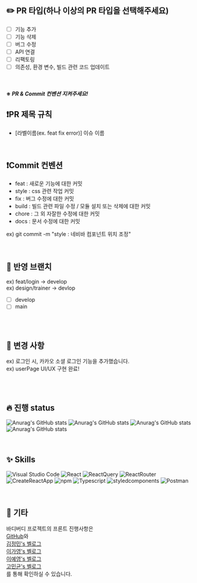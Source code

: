 ## ✏️ PR 타입(하나 이상의 PR 타입을 선택해주세요)
- [ ] 기능 추가
- [ ] 기능 삭제
- [ ] 버그 수정
- [ ] API 연결
- [ ] 리팩토링
- [ ] 의존성, 환경 변수, 빌드 관련 코드 업데이트
<br>

#### ※ *PR & Commit  컨벤션 지켜주세요!*

## ❗**PR 제목 규칙**
- [라벨이름(ex. feat fix error)] 이슈 이름

<br>

## ❗**Commit 컨벤션**
- feat : 새로운 기능에 대한 커밋
- style : css 관련 작업 커밋
- fix : 버그 수정에 대한 커밋
- build : 빌드 관련 파일 수정 / 모듈 설치 또는 삭제에 대한 커밋
- chore : 그 외 자잘한 수정에 대한 커밋
- docs : 문서 수정에 대한 커밋

ex) git commit -m "style : 네비바 컴포넌트 위치 조정"

<br/>

## 📜 반영 브랜치
ex) feat/login -> develop <br/>
ex) design/trainer -> devlop
- [ ] develop
- [ ] main
<br/>

<br/>

## 🔨 변경 사항
ex) 로그인 시, 카카오 소셜 로그인 기능을 추가했습니다. <br/>
ex) userPage UI/UX 구현 완료! 

<br/>
<br/>

## 🔥 진행 status
![Anurag's GitHub stats](https://github-readme-stats.vercel.app/api?username=skyblue1232&show_icons=true&theme=tokyonight) 
![Anurag's GitHub stats](https://github-readme-stats.vercel.app/api?username=LGY010011&show_icons=true&theme=tokyonight)
![Anurag's GitHub stats](https://github-readme-stats.vercel.app/api?username=LEEYEYEONG&show_icons=true&theme=tokyonight) 
![Anurag's GitHub stats](https://github-readme-stats.vercel.app/api?username=jjangminii&show_icons=true&theme=tokyonight) 

<br/>

## ✨ Skills
![Visual Studio Code](https://img.shields.io/badge/Visual%20Studio%20Code-007ACC.svg?&style=for-the-badge&logo=Visual%20Studio%20Code&logoColor=white)
![React](https://img.shields.io/badge/React-61dafb.svg?&style=for-the-badge&logo=React&logoColor=ffffff)
![ReactQuery](https://img.shields.io/badge/ReactQuery-ff4154.svg?&style=for-the-badge&logo=ReactQuery&logoColor=ffffff)
![ReactRouter](https://img.shields.io/badge/ReactRouter-ca4245.svg?&style=for-the-badge&logo=ReactRouter&logoColor=ffffff)
![CreateReactApp](https://img.shields.io/badge/CreateReactApp-09d3ac.svg?&style=for-the-badge&logo=CreateReactApp&logoColor=ffffff)
![npm](https://img.shields.io/badge/npm-CB3837.svg?&style=for-the-badge&logo=npm&logoColor=ffffff)
![Typescript](https://img.shields.io/badge/TypeScript-3178C6.svg?&style=for-the-badge&logo=TypeScript&logoColor=ffffff)
![styledcomponents](https://img.shields.io/badge/styledcomponents-db7093.svg?&style=for-the-badge&logo=styledcomponents&logoColor=ffffff)
![Postman](https://img.shields.io/badge/Postman-ff6c37.svg?&style=for-the-badge&logo=Postman&logoColor=ffffff)

<br>

## 🎸 기타 
<p>
    바디버디 프로젝트의 프론트 진행사항은 <br/>
    <a href="https://github.com/Team-BodyBuddy">GitHub</a>와 <br/> 
    <a href="https://https://velog.io/@jjangminii/posts/">김정민's 벨로그</a> <br/>
    <a href="https://https://https://velog.io/@lgy010011/posts/">이가영's 벨로그</a> <br/>
    <a href="https://https://velog.io/@leeeyeyeong/posts/">이예영's 벨로그</a> <br/>
    <a href="https://https://velog.io/@minsnail20/posts/">고민균's 벨로그</a> <br/>
    를 통해 확인하실 수 있습니다.
</p>
